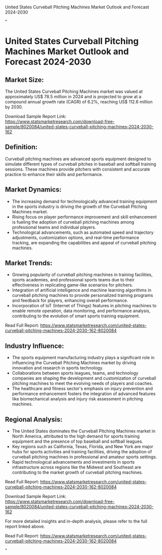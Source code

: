 United States Curveball Pitching Machines Market Outlook and Forecast 2024-2030

"<!DOCTYPE html>
<html lang=""en"">
<head>
<meta charset=""UTF-8"">
<meta name=""viewport"" content=""width=device-width, initial-scale=1.0"">
<title>United States Curveball Pitching Machines Market Outlook and Forecast 2024-2030</title>
</head>
<body>

<h1>United States Curveball Pitching Machines Market Outlook and Forecast 2024-2030</h1>

<h2>Market Size:</h2>
<p>The United States Curveball Pitching Machines market was valued at approximately US$ 78.5 million in 2024 and is projected to grow at a compound annual growth rate (CAGR) of 6.2%, reaching US$ 112.6 million by 2030.</p>
<p>Download Sample Report Link: <a href='https://www.statsmarketresearch.com/download-free-sample/8020084/united-states-curveball-pitching-machines-2024-2030-162'>https://www.statsmarketresearch.com/download-free-sample/8020084/united-states-curveball-pitching-machines-2024-2030-162</a></p>

<h2>Definition:</h2>
<p>Curveball pitching machines are advanced sports equipment designed to simulate different types of curveball pitches in baseball and softball training sessions. These machines provide pitchers with consistent and accurate practice to enhance their skills and performance.</p>

<h2>Market Dynamics:</h2>
<ul>
  <li>The increasing demand for technologically advanced training equipment in the sports industry is driving the growth of the Curveball Pitching Machines market.</li>
  <li>Rising focus on player performance improvement and skill enhancement is fueling the adoption of curveball pitching machines among professional teams and individual players.</li>
  <li>Technological advancements, such as automated speed and trajectory adjustments, customization options, and real-time performance tracking, are expanding the capabilities and appeal of curveball pitching machines.</li>
</ul>

<h2>Market Trends:</h2>
<ul>
  <li>Growing popularity of curveball pitching machines in training facilities, sports academies, and professional sports teams due to their effectiveness in replicating game-like scenarios for pitchers.</li>
  <li>Integration of artificial intelligence and machine learning algorithms in curveball pitching machines to provide personalized training programs and feedback for players, enhancing overall performance.</li>
  <li>Incorporation of IoT (Internet of Things) features in pitching machines to enable remote operation, data monitoring, and performance analysis, contributing to the evolution of smart sports training equipment.</li>
</ul>
<p>Read Full Report: <a href='https://www.statsmarketresearch.com/united-states-curveball-pitching-machines-2024-2030-162-8020084'>https://www.statsmarketresearch.com/united-states-curveball-pitching-machines-2024-2030-162-8020084</a></p>

<h2>Industry Influence:</h2>
<ul>
  <li>The sports equipment manufacturing industry plays a significant role in influencing the Curveball Pitching Machines market by driving innovation and research in sports technology.</li>
  <li>Collaborations between sports leagues, teams, and technology companies are shaping the development and customization of curveball pitching machines to meet the evolving needs of players and coaches.</li>
  <li>The healthcare and fitness sector's emphasis on injury prevention and performance enhancement fosters the integration of advanced features like biomechanical analysis and injury risk assessment in pitching machines.</li>
</ul>

<h2>Regional Analysis:</h2>
<ul>
  <li>The United States dominates the Curveball Pitching Machines market in North America, attributed to the high demand for sports training equipment and the presence of top baseball and softball leagues.</li>
  <li>Key regions such as California, Texas, Florida, and New York are major hubs for sports activities and training facilities, driving the adoption of curveball pitching machines in professional and amateur sports settings.</li>
  <li>Rapid technological advancements and investments in sports infrastructure across regions like the Midwest and Southeast are contributing to the market growth of curveball pitching machines.</li>
</ul>
<p>Read Full Report: <a href='https://www.statsmarketresearch.com/united-states-curveball-pitching-machines-2024-2030-162-8020084'>https://www.statsmarketresearch.com/united-states-curveball-pitching-machines-2024-2030-162-8020084</a></p>

<p>Download Sample Report Link: <a href='https://www.statsmarketresearch.com/download-free-sample/8020084/united-states-curveball-pitching-machines-2024-2030-162'>https://www.statsmarketresearch.com/download-free-sample/8020084/united-states-curveball-pitching-machines-2024-2030-162</a></p>

<p>For more detailed insights and in-depth analysis, please refer to the full report linked above.</p>

<p>Read Full Report: <a href='https://www.statsmarketresearch.com/united-states-curveball-pitching-machines-2024-2030-162-8020084'>https://www.statsmarketresearch.com/united-states-curveball-pitching-machines-2024-2030-162-8020084</a></p>

</body>
</html>"
